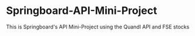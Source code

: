 # Springboard-API-Mini-Project
This is Springboard's API Mini-Project using the Quandl API and FSE stocks
